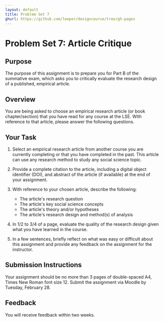 ```yaml
---
layout: default
title: Problem Set 7
ghurl: https://github.com/leeper/designcourse/tree/gh-pages
---
```


# Problem Set 7: Article Critique

## Purpose

The purpose of this assignment is to prepare you for Part B of the summative exam, which asks you to critically evaluate the research design of a published, empirical article.

## Overview

You are being asked to choose an empirical research article (or book chapter/section) that you have read for any course at the LSE. With reference to that article, please answer the following questions.

## Your Task

 1. Select an empirical research article from another course you are currently completing or that you have completed in the past. This article can use any research method to study any social science topic.

 2. Provide a complete citation to the article, including a digital object identifier (DOI), and abstract of the article (if available) at the end of your assignment.

 3. With reference to your chosen article, describe the following:

    - The article's research question
    - The article's key social science concepts
    - The article's theory and/or hypotheses
    - The article's research design and method(s) of analysis

 4. In 1/2 to 3/4 of a page, evaluate the quality of the research design given what you have learned in the course.

 5. In a few sentences, briefly reflect on what was easy or difficult about this assignment and provide any feedback on the assignment for the instructor.

## Submission Instructions

Your assignment should be no more than 3 pages of double-spaced A4, Times New Roman font size 12. Submit the assignment via Moodle by Tuesday, February 28.

## Feedback

You will receive feedback within two weeks.
